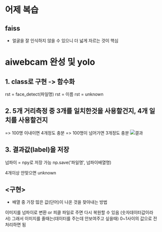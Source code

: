 # 어제 복습
## faiss 
* 얼굴을 잘 인식하지 않을 수 있으니 더 넓게 자르는 것이 핵심


# aiwebcam 완성 및 yolo
## 1. class로 구현 -> 함수화 
rst = face_detect(파일명)
rst = 이름
rst = unknown

## 2. 5개 거리측정 중 3개를 일치한것을 사용할건지, 4개 일치를 사용할건지
=> 100명 이내이면 4개정도 충분
=> 100명이 넘어가면 3개정도 충분
![결과]()

## 3. 결과값(label)을 저장
넘파이 = npy로 저장 가능
np.save('파일명', 넘파이배열명)

4개이상 안맞으면 unknown 

## <구현>
- 배열 중 가장 많은 값(단어)이 나온 것을 찾아내는 방법 

이미지를 넘파이로 변환 or 피클 파일로 주면 다시 복원할 수 있음 (숫자데이터값이라서)
그래서 이미지를 줄때는(데이터를 주는데 안보여주고 싶을때) 0~1사이의 값으로 전처리하면 됨 

